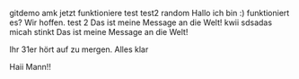 gitdemo amk jetzt funktioniere
test
test2
random
Hallo ich bin :)
funktioniert es? Wir hoffen.
test 2
Das ist meine Message an die Welt!
kwii
sdsadas
micah stinkt
Das ist meine Message an die Welt!

Ihr 31er hört auf zu mergen. Alles klar

Haii Mann!!
